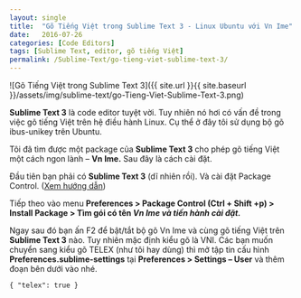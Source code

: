 ```yaml
---
layout: single
title:  "Gõ Tiếng Việt trong Sublime Text 3 - Linux Ubuntu với Vn Ime"
date:   2016-07-26
categories: [Code Editors]
tags: [Sublime Text, editor, gõ tiếng Việt]
permalink: /Sublime-Text/go-tieng-viet-sublime-text-3/
---
```


![Gõ Tiếng Việt trong Sublime Text 3]({{ site.url }}{{ site.baseurl }}/assets/img/sublime-text/go-Tieng-Viet-Sublime-Text-3.png)

**Sublime Text 3** là code editor tuyệt vời. Tuy nhiên nó hơi có vấn đề trong việc gõ tiếng Việt trên hệ điều hành Linux. Cụ thể ở đây tôi sử dụng bộ gõ ibus-unikey trên Ubuntu.

Tôi đã tìm được một package của **Sublime Text 3** cho phép gõ tiếng Việt một cách ngon lành – **Vn Ime.** Sau đây là cách cài đặt.

Đầu tiên bạn phải có **Sublime Text 3** (dĩ nhiên rồi). Và cài đặt Package Control. ([Xem hướng dẫn](/huong-dan-cai-dat-sublime-text-3))

Tiếp theo vào menu **Preferences > Package Control (Ctrl + Shift +p) > Install Package > Tìm gói có tên *Vn Ime và tiến hành cài đặt.***

Ngay sau đó bạn ấn F2 để bật/tắt bộ gõ Vn Ime và cùng gõ tiếng Việt trên **Sublime Text 3** nào. Tuy nhiên mặc định kiểu gõ là VNI. Các bạn muốn chuyển sang kiểu gõ TELEX (như tôi hay dùng) thì mở tập tin cấu hình **Preferences.sublime-settings** tại **Preferences > Settings – User** và thêm đoạn bên dưới vào nhé.

~~~
{ "telex": true }
~~~
